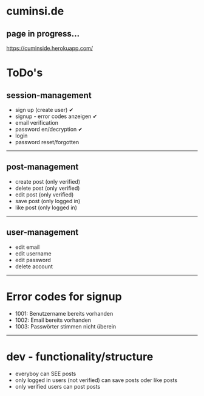 # cuminsi.de

## page in progress...

https://cuminside.herokuapp.com/

# ToDo's
## session-management
* sign up (create user) ✔
* signup - error codes anzeigen ✔
* email verification
* password en/decryption ✔
* login
* password reset/forgotten
--------
## post-management
* create post (only verified)
* delete post (only verified)
* edit post (only verified)
* save post (only logged in)
* like post (only logged in)
--------
## user-management
* edit email
* edit username
* edit password
* delete account
--------
# Error codes for signup
- 1001: Benutzername bereits vorhanden
- 1002: Email bereits vorhanden
- 1003: Passwörter stimmen nicht überein
--------
# dev - functionality/structure
- everyboy can SEE posts
- only logged in users (not verified) can save posts oder like posts
- only verified users can post posts